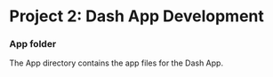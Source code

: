 # Project 2: Dash App Development
### App folder

The App directory contains the app files for the Dash App.
 
